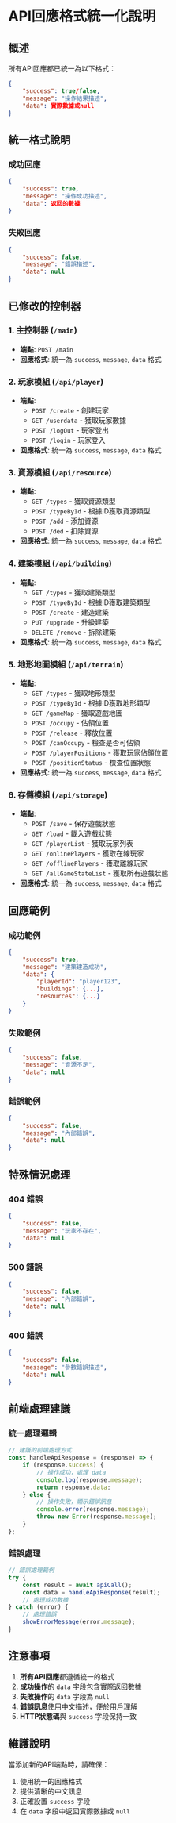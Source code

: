 # API回應格式統一化說明

## 概述
所有API回應都已統一為以下格式：
```json
{
    "success": true/false,
    "message": "操作結果描述",
    "data": 實際數據或null
}
```

## 統一格式說明

### 成功回應
```json
{
    "success": true,
    "message": "操作成功描述",
    "data": 返回的數據
}
```

### 失敗回應
```json
{
    "success": false,
    "message": "錯誤描述",
    "data": null
}
```

## 已修改的控制器

### 1. 主控制器 (`/main`)
- **端點**: `POST /main`
- **回應格式**: 統一為 `success`, `message`, `data` 格式

### 2. 玩家模組 (`/api/player`)
- **端點**: 
  - `POST /create` - 創建玩家
  - `GET /userdata` - 獲取玩家數據
  - `POST /logOut` - 玩家登出
  - `POST /login` - 玩家登入
- **回應格式**: 統一為 `success`, `message`, `data` 格式

### 3. 資源模組 (`/api/resource`)
- **端點**:
  - `GET /types` - 獲取資源類型
  - `POST /typeById` - 根據ID獲取資源類型
  - `POST /add` - 添加資源
  - `POST /ded` - 扣除資源
- **回應格式**: 統一為 `success`, `message`, `data` 格式

### 4. 建築模組 (`/api/building`)
- **端點**:
  - `GET /types` - 獲取建築類型
  - `POST /typeById` - 根據ID獲取建築類型
  - `POST /create` - 建造建築
  - `PUT /upgrade` - 升級建築
  - `DELETE /remove` - 拆除建築
- **回應格式**: 統一為 `success`, `message`, `data` 格式

### 5. 地形地圖模組 (`/api/terrain`)
- **端點**:
  - `GET /types` - 獲取地形類型
  - `POST /typeById` - 根據ID獲取地形類型
  - `GET /gameMap` - 獲取遊戲地圖
  - `POST /occupy` - 佔領位置
  - `POST /release` - 釋放位置
  - `POST /canOccupy` - 檢查是否可佔領
  - `POST /playerPositions` - 獲取玩家佔領位置
  - `POST /positionStatus` - 檢查位置狀態
- **回應格式**: 統一為 `success`, `message`, `data` 格式

### 6. 存儲模組 (`/api/storage`)
- **端點**:
  - `POST /save` - 保存遊戲狀態
  - `GET /load` - 載入遊戲狀態
  - `GET /playerList` - 獲取玩家列表
  - `GET /onlinePlayers` - 獲取在線玩家
  - `GET /offlinePlayers` - 獲取離線玩家
  - `GET /allGameStateList` - 獲取所有遊戲狀態
- **回應格式**: 統一為 `success`, `message`, `data` 格式

## 回應範例

### 成功範例
```json
{
    "success": true,
    "message": "建築建造成功",
    "data": {
        "playerId": "player123",
        "buildings": {...},
        "resources": {...}
    }
}
```

### 失敗範例
```json
{
    "success": false,
    "message": "資源不足",
    "data": null
}
```

### 錯誤範例
```json
{
    "success": false,
    "message": "內部錯誤",
    "data": null
}
```

## 特殊情況處理

### 404 錯誤
```json
{
    "success": false,
    "message": "玩家不存在",
    "data": null
}
```

### 500 錯誤
```json
{
    "success": false,
    "message": "內部錯誤",
    "data": null
}
```

### 400 錯誤
```json
{
    "success": false,
    "message": "參數錯誤描述",
    "data": null
}
```

## 前端處理建議

### 統一處理邏輯
```javascript
// 建議的前端處理方式
const handleApiResponse = (response) => {
    if (response.success) {
        // 操作成功，處理 data
        console.log(response.message);
        return response.data;
    } else {
        // 操作失敗，顯示錯誤訊息
        console.error(response.message);
        throw new Error(response.message);
    }
};
```

### 錯誤處理
```javascript
// 錯誤處理範例
try {
    const result = await apiCall();
    const data = handleApiResponse(result);
    // 處理成功數據
} catch (error) {
    // 處理錯誤
    showErrorMessage(error.message);
}
```

## 注意事項

1. **所有API回應**都遵循統一的格式
2. **成功操作**的 `data` 字段包含實際返回數據
3. **失敗操作**的 `data` 字段為 `null`
4. **錯誤訊息**使用中文描述，便於用戶理解
5. **HTTP狀態碼**與 `success` 字段保持一致

## 維護說明

當添加新的API端點時，請確保：
1. 使用統一的回應格式
2. 提供清晰的中文訊息
3. 正確設置 `success` 字段
4. 在 `data` 字段中返回實際數據或 `null` 